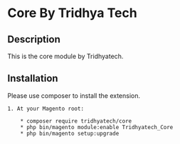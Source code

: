# Core By Tridhya Tech

## Description

This is the core module by Tridhyatech.

## Installation

Please use composer to install the extension.

    1. At your Magento root:

        * composer require tridhyatech/core
        * php bin/magento module:enable Tridhyatech_Core
        * php bin/magento setup:upgrade
